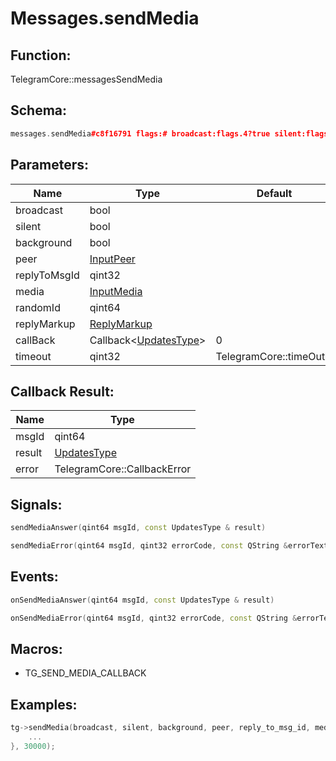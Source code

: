 # Messages.sendMedia

## Function:

TelegramCore::messagesSendMedia

## Schema:

```c++
messages.sendMedia#c8f16791 flags:# broadcast:flags.4?true silent:flags.5?true background:flags.6?true peer:InputPeer reply_to_msg_id:flags.0?int media:InputMedia random_id:long reply_markup:flags.2?ReplyMarkup = Updates;
```
## Parameters:

|Name|Type|Default|
|----|----|-------|
|broadcast|bool||
|silent|bool||
|background|bool||
|peer|[InputPeer](../../types/inputpeer.md)||
|replyToMsgId|qint32||
|media|[InputMedia](../../types/inputmedia.md)||
|randomId|qint64||
|replyMarkup|[ReplyMarkup](../../types/replymarkup.md)||
|callBack|Callback&lt;[UpdatesType](../../types/updatestype.md)&gt;|0|
|timeout|qint32|TelegramCore::timeOut()|

## Callback Result:

|Name|Type|
|----|----|
|msgId|qint64|
|result|[UpdatesType](../../types/updatestype.md)|
|error|TelegramCore::CallbackError|

## Signals:

```c++
sendMediaAnswer(qint64 msgId, const UpdatesType & result)
```
```c++
sendMediaError(qint64 msgId, qint32 errorCode, const QString &errorText)
```

## Events:

```c++
onSendMediaAnswer(qint64 msgId, const UpdatesType & result)
```
```c++
onSendMediaError(qint64 msgId, qint32 errorCode, const QString &errorText)
```

## Macros:

* TG_SEND_MEDIA_CALLBACK

## Examples:

```c++
tg->sendMedia(broadcast, silent, background, peer, reply_to_msg_id, media, random_id, reply_markup, [=](TG_SEND_MEDIA_CALLBACK){
    ...
}, 30000);
```
